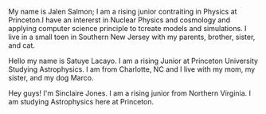 My name is Jalen Salmon; I am a rising junior contraiting in Physics at Princeton.I have an intererst in Nuclear Physics and cosmology and applying computer science principle to tcreate models and simulations. I live in a small toen in Southern New Jersey with my parents, brother, sister, and cat. 

Hello my name is Satuye Lacayo. I am a rising Junior at Princeton University Studying Astrophysics. I am from Charlotte, NC and I live with my mom, my sister, and my dog Marco. 

Hey guys! I'm Sinclaire Jones. I am a rising junior from Northern Virginia. I am studying Astrophysics here at Princeton.